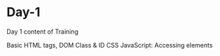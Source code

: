 # Day-1
Day 1 content of Training

Basic HTML tags, DOM
Class & ID
CSS
JavaScript: Accessing elements

